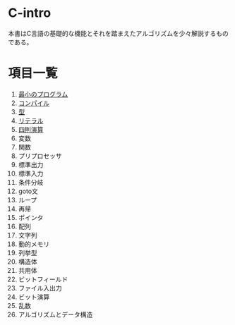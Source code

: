 # C-intro

本書はC言語の基礎的な機能とそれを踏まえたアルゴリズムを少々解説するものである。

# 項目一覧

1. [最小のプログラム](entity/01_minimum-program.md)
2. [コンパイル](entity/02_compile.md)
3. [型](entity/03_type.md)
4. [リテラル](entity/04_literal.md)
5. [四則演算](entity/05_operation.md)
6. 変数
7. 関数
8. プリプロセッサ
9. 標準出力
10. 標準入力
11. 条件分岐
12. goto文
13. ループ
14. 再帰
15. ポインタ
16. 配列
17. 文字列
18. 動的メモリ
19. 列挙型
20. 構造体
21. 共用体
22. ビットフィールド
23. ファイル入出力
24. ビット演算
25. 乱数
26. アルゴリズムとデータ構造
